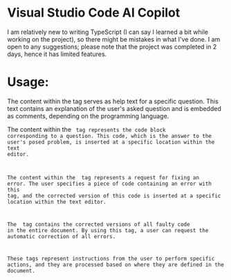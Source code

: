 # Visual Studio Code AI Copilot

I am relatively new to writing TypeScript (I can say I learned a bit while working on the project), so there might be mistakes in what I've done. I am open to any suggestions; please note that the project was completed in 2 days, hence it has limited features.

# Usage:
The content within the <help> tag serves as help text for a specific question. This text contains an explanation of the user's asked question and is embedded as comments, depending on the programming language.

The content within the <code> tag represents the code block corresponding to a question. This code, which is the answer to the user's posed problem, is inserted at a specific location within the text editor.

The content within the <fix> tag represents a request for fixing an error. The user specifies a piece of code containing an error with this tag, and the corrected version of this code is inserted at a specific location within the text editor.

The <fixAll> tag contains the corrected versions of all faulty code in the entire document. By using this tag, a user can request the automatic correction of all errors.

These tags represent instructions from the user to perform specific actions, and they are processed based on where they are defined in the document.
